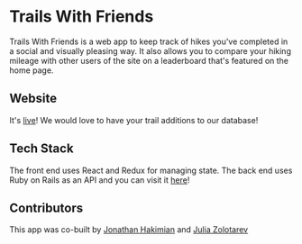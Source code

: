 # Trails With Friends

Trails With Friends is a web app to keep track of hikes you've completed in a social and visually pleasing way. It also allows you to compare your hiking mileage with other users of the site on a leaderboard that's featured on the home page. 

## Website

It's [live](https://trails-with-friends.netlify.app/)! We would love to have your trail additions to our database!

## Tech Stack
The front end uses React and Redux for managing state. The back end uses Ruby on Rails as an API and you can visit it [here](https://github.com/jzolo22/trails-with-friends-backend)!


## Contributors
This app was co-built by [Jonathan Hakimian](https://github.com/jonnyhak) and [Julia Zolotarev](https://github.com/jzolo22)
